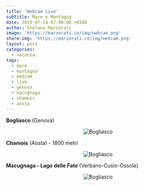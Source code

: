 ```yaml
---
title: 'Webcam Live'
subtitle: Mare e Montagna
date: 2019-07-14 07:00:00 +0200
author: Stefano Marzorati
image: 'https://marzorati.co/img/webcam.png'
share-img: 'https://marzorati.co/img/webcam.png'
layout: post
categories:
  - vacanza
tags:
  - mare
  - montagna
  - webcam
  - live
  - genova
  - macugnaga
  - chamois
  - aosta
---
```

**Bogliasco** (Genova)   
<center>
<img alt="Bogliasco" src="http://www.prolocobogliasco.it/webcam/current_hd.jpg">
</center>

**Chamois** (Aosta) - 1800 metri   
<center>
<img alt="Bogliasco" src="http://www.comune.chamois.ao.it/wcam/webcam_images/chamois.jpg">
</center>

**Macugnaga - Lago delle Fate** (Verbano-Cusio-Ossola)   
<center>
<img alt="Bogliasco" src="http://www.macugnaga-monterosa.it/images/webcams/lago-delle-fate.jpg/1024x768.jpg">
</center>


